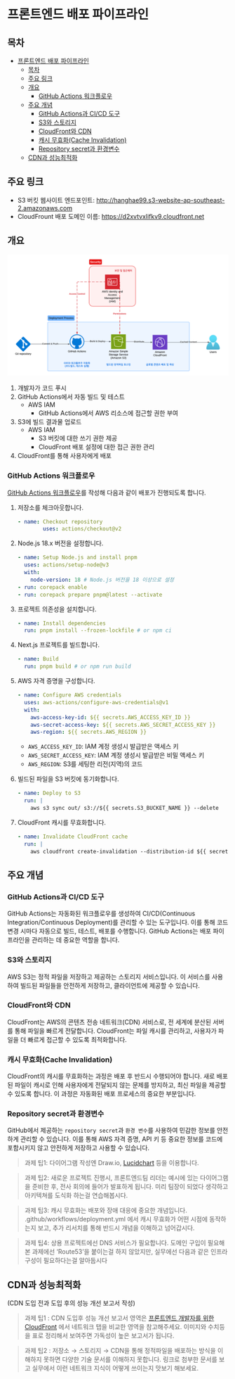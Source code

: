 # 프론트엔드 배포 파이프라인

## 목차

- [프론트엔드 배포 파이프라인](#프론트엔드-배포-파이프라인)
  - [목차](#목차)
  - [주요 링크](#주요-링크)
  - [개요](#개요)
    - [GitHub Actions 워크플로우](#github-actions-워크플로우)
  - [주요 개념](#주요-개념)
    - [GitHub Actions과 CI/CD 도구](#github-actions과-cicd-도구)
    - [S3와 스토리지](#s3와-스토리지)
    - [CloudFront와 CDN](#cloudfront와-cdn)
    - [캐시 무효화(Cache Invalidation)](#캐시-무효화cache-invalidation)
    - [Repository secret과 환경변수](#repository-secret과-환경변수)
  - [CDN과 성능최적화](#cdn과-성능최적화)

## 주요 링크

- S3 버킷 웹사이트 엔드포인트: http://hanghae99.s3-website-ap-southeast-2.amazonaws.com
- CloudFrount 배포 도메인 이름: https://d2xvtvxlifkv9.cloudfront.net

## 개요

<img src="/public/diagram.png" />

1. 개발자가 코드 푸시
2. GitHub Actions에서 자동 빌드 및 테스트
   - AWS IAM
     - GitHub Actions에서 AWS 리소스에 접근할 권한 부여
3. S3에 빌드 결과물 업로드
   - AWS IAM
     - S3 버킷에 대한 쓰기 권한 제공
     - CloudFront 배포 설정에 대한 접근 권한 관리
4. CloudFront를 통해 사용자에게 배포

### GitHub Actions 워크플로우

[GitHub Actions 워크플로우](https://docs.github.com/ko/actions/writing-workflows/quickstart)를 작성해 다음과 같이 배포가 진행되도록 합니다.

1. 저장소를 체크아웃합니다.

   ```yaml
   - name: Checkout repository
           uses: actions/checkout@v2
   ```

2. Node.js 18.x 버전을 설정합니다.

   ```yaml
   - name: Setup Node.js and install pnpm
     uses: actions/setup-node@v3
     with:
       node-version: 18 # Node.js 버전을 18 이상으로 설정
   - run: corepack enable
   - run: corepack prepare pnpm@latest --activate
   ```

3. 프로젝트 의존성을 설치합니다.

   ```yaml
   - name: Install dependencies
     run: pnpm install --frozen-lockfile # or npm ci
   ```

4. Next.js 프로젝트를 빌드합니다.

   ```yaml
   - name: Build
     run: pnpm build # or npm run build
   ```

5. AWS 자격 증명을 구성합니다.

   ```yaml
   - name: Configure AWS credentials
     uses: aws-actions/configure-aws-credentials@v1
     with:
       aws-access-key-id: ${{ secrets.AWS_ACCESS_KEY_ID }}
       aws-secret-access-key: ${{ secrets.AWS_SECRET_ACCESS_KEY }}
       aws-region: ${{ secrets.AWS_REGION }}
   ```

   - `AWS_ACCESS_KEY_ID`: IAM 계정 생성시 발급받은 액세스 키
   - `AWS_SECRET_ACCESS_KEY`: IAM 계정 생성시 발급받은 비밀 액세스 키
   - `AWS_REGION`: S3를 세팅한 리전(지역)의 코드

6. 빌드된 파일을 S3 버킷에 동기화합니다.

   ```yaml
   - name: Deploy to S3
     run: |
       aws s3 sync out/ s3://${{ secrets.S3_BUCKET_NAME }} --delete
   ```

7. CloudFront 캐시를 무효화합니다.

   ```yaml
   - name: Invalidate CloudFront cache
     run: |
       aws cloudfront create-invalidation --distribution-id ${{ secrets.CLOUDFRONT_DISTRIBUTION_ID }} --paths "/*"
   ```

## 주요 개념

### GitHub Actions과 CI/CD 도구

GitHub Actions는 자동화된 워크플로우를 생성하여 CI/CD(Continuous Integration/Continuous Deployment)를 관리할 수 있는 도구입니다.
이를 통해 코드 변경 시마다 자동으로 빌드, 테스트, 배포를 수행합니다.
GitHub Actions는 배포 파이프라인을 관리하는 데 중요한 역할을 합니다.

### S3와 스토리지

AWS S3는 정적 파일을 저장하고 제공하는 스토리지 서비스입니다.
이 서비스를 사용하여 빌드된 파일들을 안전하게 저장하고, 클라이언트에 제공할 수 있습니다.

### CloudFront와 CDN

CloudFront는 AWS의 콘텐츠 전송 네트워크(CDN) 서비스로, 전 세계에 분산된 서버를 통해 파일을 빠르게 전달합니다.
CloudFront는 파일 캐시를 관리하고, 사용자가 파일을 더 빠르게 접근할 수 있도록 최적화합니다.

### 캐시 무효화(Cache Invalidation)

CloudFront의 캐시를 무효화하는 과정은 배포 후 반드시 수행되어야 합니다.
새로 배포된 파일이 캐시로 인해 사용자에게 전달되지 않는 문제를 방지하고, 최신 파일을 제공할 수 있도록 합니다.
이 과정은 자동화된 배포 프로세스의 중요한 부분입니다.

### Repository secret과 환경변수

GitHub에서 제공하는 `repository secret`과 `환경 변수`를 사용하여 민감한 정보를 안전하게 관리할 수 있습니다.
이를 통해 AWS 자격 증명, API 키 등 중요한 정보를 코드에 포함시키지 않고 안전하게 저장하고 사용할 수 있습니다.

> 과제 팁1: 다이어그램 작성엔 Draw.io, [Lucidchart](https://lucid.app/documents#/documents?folder_id=home) 등을 이용합니다.

> 과제 팁2: 새로운 프로젝트 진행시, 프론트엔드팀 리더는 예시에 있는 다이어그램을 준비한 후, 전사 회의에 들어가 발표하게 됩니다. 미리 팀장이 되었다 생각하고 아키텍쳐를 도식화 하는걸 연습해봅시다.

> 과제 팁3: 캐시 무효화는 배포와 장애 대응에 중요한 개념입니다. .github/workflows/deployment.yml 에서 캐시 무효화가 어떤 시점에 동작하는지 보고, 추가 리서치를 통해 반드시 개념을 이해하고 넘어갑시다.

> 과제 팁4: 상용 프로젝트에선 DNS 서비스가 필요합니다. 도메인 구입이 필요해 본 과제에선 ‘Route53’을 붙이는걸 하지 않았지만, 실무에선 다음과 같은 인프라 구성이 필요하다는걸 알아둡시다

## CDN과 성능최적화

(CDN 도입 전과 도입 후의 성능 개선 보고서 작성)

> 과제 팁1 : CDN 도입후 성능 개선 보고서 영역은 [프론트엔드 개발자를 위한 CloudFront](https://sprout-log-68d.notion.site/CloudFront-2c0653cb130f42b2b21078389511cca2) 에서 네트워크 탭을 비교한 영역을 참고해주세요. 이미지와 수치등을 표로 정리해서 보여주면 가독성이 높은 보고서가 됩니다.

> 과제 팁2 : 저장소 → 스토리지 → CDN을 통해 정적파일을 배포하는 방식을 이해하지 못하면 다양한 기술 문서를 이해하지 못합니다. 링크로 첨부한 문서를 보고 실무에서 이런 네트워크 지식이 어떻게 쓰이는지 맛보기 해보세요.
